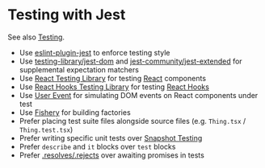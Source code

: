 # Testing with Jest

See also [Testing](../testing/README.md).

- Use [eslint-plugin-jest] to enforce testing style
- Use [testing-library/jest-dom] and [jest-community/jest-extended] for supplemental expectation matchers
- Use [React Testing Library] for testing [React](../react/README.md) components
- Use [React Hooks Testing Library] for testing [React Hooks]
- Use [User Event] for simulating DOM events on React components under test
- Use [Fishery] for building factories
- Prefer placing test suite files alongside source files (e.g. `Thing.tsx` / `Thing.test.tsx`)
- Prefer writing specific unit tests over [Snapshot Testing]
- Prefer `describe` and `it` blocks over `test` blocks
- Prefer [.resolves/.rejects] over awaiting promises in tests

[eslint-plugin-jest]: https://github.com/jest-community/eslint-plugin-jest
[testing-library/jest-dom]: https://github.com/testing-library/jest-dom
[react testing library]: https://github.com/testing-library/react-testing-library
[react hooks testing library]: https://github.com/testing-library/react-hooks-testing-library
[react hooks]: https://reactjs.org/docs/hooks-overview.html
[user event]: https://github.com/testing-library/user-event
[fishery]: https://github.com/thoughtbot/fishery
[snapshot testing]: https://jestjs.io/docs/en/snapshot-testing
[jest-community/jest-extended]: https://github.com/jest-community/jest-extended
[.resolves/.rejects]: https://jestjs.io/docs/en/asynchronous#resolves--rejects
